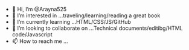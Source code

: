 - 👋 Hi, I’m @Arayna525
- 👀 I’m interested in ...traveling/learning/reading a great book
- 🌱 I’m currently learning ...HTML/CSS/JS/GitHub
- 💞️ I’m looking to collaborate on ...Technical documents/editibg/HTML code/Javascript
- 📫 How to reach me ...

<!---
Arayna525/Arayna525 is a ✨ special ✨ repository because its `README.md` (this file) appears on your GitHub profile.
You can click the Preview link to take a look at your changes.
--->

